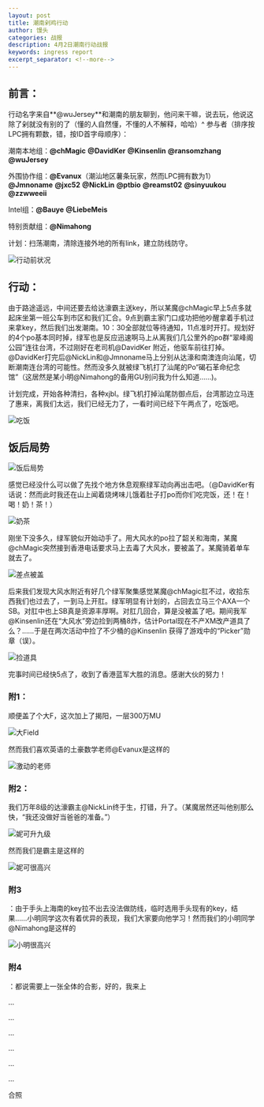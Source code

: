 ```yaml
---
layout: post
title: 潮南剁鸡行动
author: 馒头
categories: 战报
description: 4月2日潮南行动战报
keywords: ingress report
excerpt_separator: <!--more-->
---
```


## 前言：

行动名字来自**@wuJersey**和潮南的朋友聊到，他问来干嘛，说去玩，他说这除了剁就没有别的了（懂的人自然懂，不懂的人不解释，哈哈）^
参与者（排序按LPC拥有颗数，错，按ID首字母顺序）：

潮南本地组：**@chMagic** **@DavidKer** **@Kinsenlin** **@ransomzhang** **@wuJersey**

外围协作组：**@Evanux**（潮汕地区薯条玩家，然而LPC拥有数为1） **@Jmnoname** **@jxc52** **@NickLin** **@ptbio** **@reamst02** **@sinyuukou** **@zzwweeii**

Intel组：**@Bauye** **@LiebeMeis**

特别贡献组：**@Nimahong**

计划：扫荡潮南，清除连接外地的所有link，建立防线防守。

<!--more-->

![行动前状况](/assets/plan.png)

## 行动：

由于路途遥远，中间还要去给达濠霸主送key，所以某魔@chMagic早上5点多就起床坐第一班公车到市区和我们汇合。9点到霸主家门口成功把他吵醒拿着手机过来拿key，然后我们出发潮南。10：30全部就位等待通知，11点准时开打。规划好的4个po基本同时掉，绿军也是反应迅速啊马上从离我们几公里外的po群“翠峰阁公园”连往台湾，不过刚好在老司机@DavidKer 附近，他驱车前往打掉。@DavidKer打完后@NickLin和@Jmnoname马上分别从达濠和南澳连向汕尾，切断潮南连台湾的可能性。然而没多久就被绿飞机打了汕尾的Po“碣石革命纪念馆”（这居然是某小明@Nimahong的备用GU别问我为什么知道……)。

计划完成，开始各种清扫，各种xjbl。绿飞机打掉汕尾防御点后，台湾那边立马连了惠来，离我们太远，我们已经无力了，一看时间已经下午两点了，吃饭吧。

![吃饭](/assets/lunch.png)

## 饭后局势

![饭后局势](/assets/fanhoujushi.png)

感觉已经没什么可以做了先找个地方休息观察绿军动向再出击吧。（@DavidKer有话说：然而此时我还在山上闻着烧烤味儿饿着肚子打po而你们吃完饭，还！在！喝！奶！茶！）

![奶茶](/assets/naicha.png)

刚坐下没多久，绿军貌似开始动手了。用大风水的po拉了韶关和海南，某魔@chMagic突然接到香港电话要求马上去毒了大风水，要被盖了。某魔骑着单车就去了。

![差点被盖](/assets/dafengshui.png)

后来我们发现大风水附近有好几个绿军聚集感觉某魔@chMagic肛不过，收拾东西我们也过去了，一到马上开肛。绿军明显有计划的，占回去立马三个AXA一个SB。对肛中也上SB真是资源丰厚啊。对肛几回合，算是没被盖了吧。期间我军@Kinsenlin还在“大风水”旁边捡到两桶8炸，估计Portal现在不产XM改产道具了么？……于是在两次活动中捡了不少桶的@Kinsenlin 获得了游戏中的“Picker”勋章（误）。

![捡道具](/assets/capsule.png)

完事时间已经快5点了，收到了香港蓝军大胜的消息。感谢大伙的努力！

### 附1：
顺便盖了个大F，这次加上了揭阳，一层300万MU

![大Field](/assets/field.png)

然而我们喜欢英语的土豪数学老师@Evanux是这样的

![激动的老师](/assets/jidong.png)

### 附2：
我们万年8级的达濠霸主@NickLin终于生，打错，升了。（某魔居然还叫他别那么快，“我还没做好当爸爸的准备。”）

![妮可升九级](/assets/levelup.png)

然而我们是霸主是这样的

![妮可很高兴](/assets/cao.png)

### 附3
：由于手头上海南的key拉不出去没法做防线，临时选用手头现有的key，结果……小明同学这次有着优异的表现，我们大家要向他学习！然而我们的小明同学@Nimahong是这样的

![小明很高兴](/assets/gu.png)

### 附4
：都说需要上一张全体的合影，好的，我来上

...

...

...

...

...

...

合照
